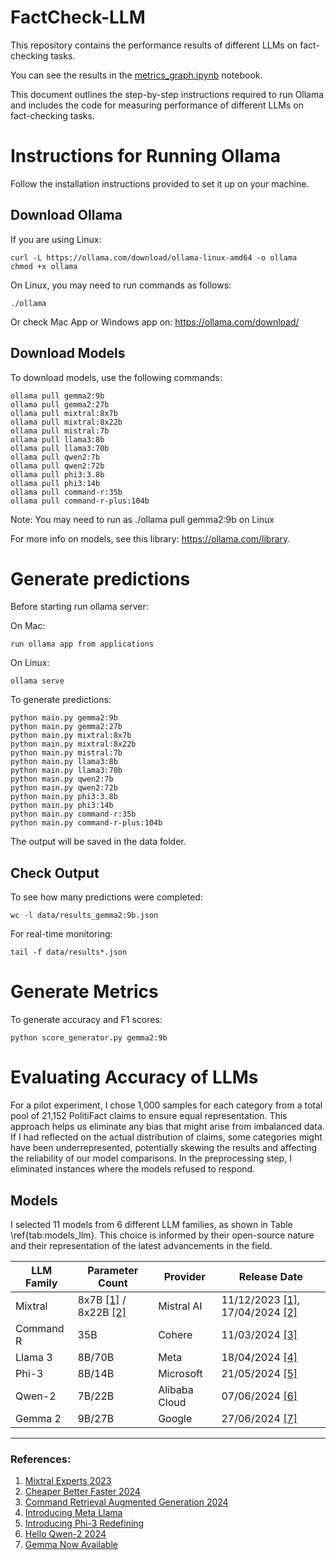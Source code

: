 # FactCheck-LLM
This repository contains the performance results of different LLMs on fact-checking tasks.

You can see the results in the [metrics_graph.ipynb](https://github.com/basakbozkurt/FactCheck-LLM/blob/main/metrics_graph.ipynb) notebook.

This document outlines the step-by-step instructions required to run Ollama and includes the code for measuring performance of different LLMs on fact-checking tasks.

# Instructions for Running Ollama
 Follow the installation instructions provided to set it up on your machine.

## Download Ollama

If you are using Linux:

    curl -L https://ollama.com/download/ollama-linux-amd64 -o ollama
    chmod +x ollama

On Linux, you may need to run commands as follows:
    
    ./ollama

Or check Mac App or Windows app on: https://ollama.com/download/

## Download Models

To download models, use the following commands:

    ollama pull gemma2:9b
    ollama pull gemma2:27b
    ollama pull mixtral:8x7b
    ollama pull mixtral:8x22b
    ollama pull mistral:7b
    ollama pull llama3:8b
    ollama pull llama3:70b
    ollama pull qwen2:7b
    ollama pull qwen2:72b
    ollama pull phi3:3.8b
    ollama pull phi3:14b
    ollama pull command-r:35b
    ollama pull command-r-plus:104b

Note: You may need to run as ./ollama pull gemma2:9b on Linux

For more info on models, see this library: https://ollama.com/library.

# Generate predictions 
Before starting run ollama server:

On Mac: 

    run ollama app from applications

On Linux:
    
    ollama serve

To generate predictions:

    python main.py gemma2:9b
    python main.py gemma2:27b
    python main.py mixtral:8x7b
    python main.py mixtral:8x22b
    python main.py mistral:7b
    python main.py llama3:8b
    python main.py llama3:70b
    python main.py qwen2:7b
    python main.py qwen2:72b
    python main.py phi3:3.8b
    python main.py phi3:14b
    python main.py command-r:35b
    python main.py command-r-plus:104b

The output will be saved in the data folder.

 ## Check Output

To see how many predictions were completed:

    wc -l data/results_gemma2:9b.json

For real-time monitoring:

    tail -f data/results*.json 


# Generate Metrics

To generate accuracy and F1 scores:

    python score_generator.py gemma2:9b

# Evaluating Accuracy of LLMs
For a pilot experiment, I chose 1,000 samples for each category from a total pool of 21,152 PolitiFact claims to ensure equal representation. This approach helps us eliminate any bias that might arise from imbalanced data. If I had reflected on the actual distribution of claims, some categories might have been underrepresented, potentially skewing the results and affecting the reliability of our model comparisons. 
In the preprocessing step, I eliminated instances where the models refused to respond.

## Models
I selected 11 models from 6 different LLM families, as shown in  Table \ref{tab:models_llm}. This choice is informed by their open-source nature and their representation of the latest advancements in the field.

| **LLM Family** | **Parameter Count**                                                                                                 | **Provider**     | **Release Date**                                                                                                                                  |
|-----------------|---------------------------------------------------------------------------------------------------------------------|------------------|--------------------------------------------------------------------------------------------------------------------------------------------------|
| Mixtral         | 8x7B [[1]](https://example.com/mistralaiteamMixtralExperts2023) / 8x22B [[2]](https://example.com/mistralaiteamCheaperBetterFaster2024) | Mistral AI       | 11/12/2023 [[1]](https://example.com/mistralaiteamMixtralExperts2023), 17/04/2024 [[2]](https://example.com/mistralaiteamCheaperBetterFaster2024) |
| Command R       | 35B                                                                                                                | Cohere           | 11/03/2024 [[3]](https://example.com/gomezCommandRetrievalAugmentedGeneration2024)                                                              |
| Llama 3         | 8B/70B                                                                                                            | Meta             | 18/04/2024 [[4]](https://example.com/metaIntroducingMetaLlama)                                                                                  |
| Phi-3           | 8B/14B                                                                                                            | Microsoft        | 21/05/2024 [[5]](https://example.com/bilenkoIntroducingPhi3Redefining2024)                                                                      |
| Qwen-2          | 7B/22B                                                                                                            | Alibaba Cloud    | 07/06/2024 [[6]](https://example.com/qwenteamHelloQwen22024)                                                                                    |
| Gemma 2         | 9B/27B                                                                                                            | Google           | 27/06/2024 [[7]](https://example.com/farabetGemmaNowAvailable2024)                                                                              |

---

### References:
1. [Mixtral Experts 2023](https://example.com/mistralaiteamMixtralExperts2023)
2. [Cheaper Better Faster 2024](https://example.com/mistralaiteamCheaperBetterFaster2024)
3. [Command Retrieval Augmented Generation 2024](https://example.com/gomezCommandRetrievalAugmentedGeneration2024)
4. [Introducing Meta Llama](https://example.com/metaIntroducingMetaLlama)
5. [Introducing Phi-3 Redefining](https://example.com/bilenkoIntroducingPhi3Redefining2024)
6. [Hello Qwen-2 2024](https://example.com/qwenteamHelloQwen22024)
7. [Gemma Now Available](https://example.com/farabetGemmaNowAvailable2024)



